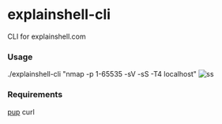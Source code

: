 # explainshell-cli
CLI for explainshell.com

### Usage
./explainshell-cli "nmap -p 1-65535 -sV -sS -T4 localhost"
![ss](http://i.imgur.com/NMHkoaT.png)

### Requirements
[pup](https://github.com/ericchiang/pup)
curl

